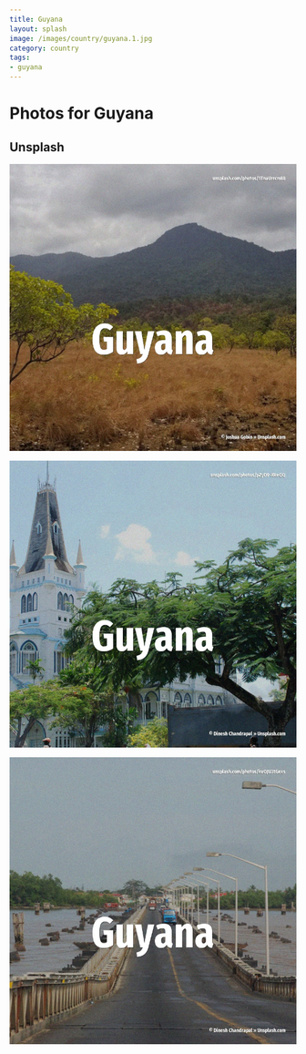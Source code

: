 ```yaml
---
title: Guyana
layout: splash
image: /images/country/guyana.1.jpg
category: country
tags:
- guyana
---
```

# Photos for Guyana

## Unsplash

![Guyana](/images/country/guyana.1.jpg)

![Guyana](/images/country/guyana.2.jpg)

![Guyana](/images/country/guyana.3.jpg)